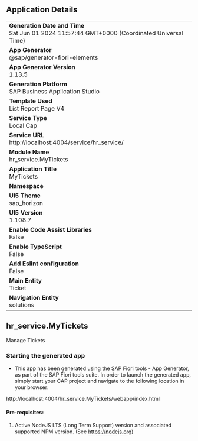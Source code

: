 ## Application Details
|               |
| ------------- |
|**Generation Date and Time**<br>Sat Jun 01 2024 11:57:44 GMT+0000 (Coordinated Universal Time)|
|**App Generator**<br>@sap/generator-fiori-elements|
|**App Generator Version**<br>1.13.5|
|**Generation Platform**<br>SAP Business Application Studio|
|**Template Used**<br>List Report Page V4|
|**Service Type**<br>Local Cap|
|**Service URL**<br>http://localhost:4004/service/hr_service/
|**Module Name**<br>hr_service.MyTickets|
|**Application Title**<br>MyTickets|
|**Namespace**<br>|
|**UI5 Theme**<br>sap_horizon|
|**UI5 Version**<br>1.108.7|
|**Enable Code Assist Libraries**<br>False|
|**Enable TypeScript**<br>False|
|**Add Eslint configuration**<br>False|
|**Main Entity**<br>Ticket|
|**Navigation Entity**<br>solutions|

## hr_service.MyTickets

Manage Tickets

### Starting the generated app

-   This app has been generated using the SAP Fiori tools - App Generator, as part of the SAP Fiori tools suite.  In order to launch the generated app, simply start your CAP project and navigate to the following location in your browser:

http://localhost:4004/hr_service.MyTickets/webapp/index.html

#### Pre-requisites:

1. Active NodeJS LTS (Long Term Support) version and associated supported NPM version.  (See https://nodejs.org)


